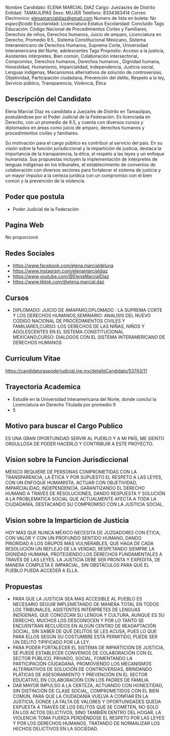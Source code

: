Nombre Candidato: ELENA MARCIAL DIAZ
Cargo: Juezas/es de Distrito
Entidad: TAMAULIPAS
Sexo: MUJER
Telefono: 8334363414
Correo Electronico: elenamarcialdiaz@gmail.com
Numero de lista en boleta: *No especificado*
Escolaridad: Licenciatura
Estatus Escolaridad: Concluido
Tags Educación: Código Nacional de Procedimientos Civiles y Familiares, Derechos de niños, Derechos humanos, Juicio de amparo, Licenciatura en Derecho, Promedio 9.5., Sistema Constitucional Mexicano, Sistema Interamericano de Derechos Humanos, Suprema Corte, Universidad Interamericana del Norte, adolescentes
Tags Propósito: Acceso a la justicia, Asistentes intérpretes, Bien común, Colaboración intersectorial, Compromiso, Derechos humanos, Derechos humanos., Dignidad humana, Honestidad, Humanismo, Imparcialidad, Independencia, Justicia social, Lenguas indígenas, Mecanismos alternativos de solución de controversias, Objetividad, Participación ciudadana, Prevención del delito, Respeto a la ley, Servicio público, Transparencia, Violencia, Ética


## Descripción del Candidato 

Elena Marcial Díaz es candidata a Jueza/es de Distrito en Tamaulipas, postulándose por el Poder Judicial de la Federación. Es licenciada en Derecho, con un promedio de 9.5, y cuenta con diversos cursos y diplomados en áreas como juicio de amparo, derechos humanos y procedimientos civiles y familiares. 

Su motivación para el cargo público es contribuir al servicio del país.  En su visión sobre la función jurisdiccional y la impartición de justicia, destaca la importancia de la transparencia, la ética, el respeto a las leyes y un enfoque humanista. Sus propuestas incluyen la implementación de intérpretes de lenguas indígenas en los tribunales, el establecimiento de convenios de colaboración con diversos sectores para fortalecer el sistema de justicia y un mayor impulso a la certeza jurídica con un compromiso con el bien común y la prevención de la violencia.


## Poder que postula

- Poder Judicial de la Federación


## Pagina Web

No proporcionó


## Redes Sociales

- https://www.facebook.com/elena.marcialdeluna
- https://www.instagram.com/elenamarcialdiaz
- https://www.youtube.com/@ElenaMarcialDiaz
- https://www.tiktok.com/@elena.marcial.daz


## Cursos

- DIPLOMADO: JUICIO DE AMAPARO,DPLOMADO : LA SUPREMA CORTE Y LOS DERECHOS HUMANOS,SEMINARIO: ANALISIS DEL NUEVO CODIGO NACIONAL DE PROCEDIMIENTOS CIVILES Y FAMILIARES,CURSO: LOS DERECHOS DE LAS NIÑAS, NIÑOS Y ADOLESCENTES EN EL SISTEMA CONSTITUCIONAL MEXICANO,CURSO: DIALOGOS CON EL SISTEMA INTERAMERICANO DE DERECHOS HUMANOS


## Curriculum Vitae

https://candidaturaspoderjudicial.ine.mx/detalleCandidato/53743/11


## Trayectoria Academica

- Estudié en la Universidad Interamericana del Norte, donde concluí la Licenciatura en Derecho Titulada por promedio 9
- 5


## Motivo para buscar el Cargo Publico

ES UNA GRAN OPORTUNIDAD SERVIR AL PUEBLO Y A MI PAÍS, ME SIENTO ORGULLOSA DE PODER HACERLO Y CONTRIBUIR A ESTE PROYECTO.


## Vision sobre la Funcion Jurisdiccional

MÉXICO REQUIERE DE PERSONAS COMPROMETIDAS CON LA TRANSPARENCIA, LA ÉTICA Y POR SUPUESTO EL RESPETO A LAS LEYES, CON UN ENFOQUE HUMANISTA, ACTUAR CON OBJETIVIDAD, IMPARCIALIDAD, INDEPENDENCIA, GARANTIZANDO EL DERECHO HUMANO A TRAVÉS DE RESOLUCIONES, DANDO RESPUESTA Y SOLUCIÓN A LA PROBLEMATICA SOCIAL QUE ACTUALMENTE AFECTA A TODA LA CIUDADANÍA, DESTACANDO SU COMPROMISO CON LA JUSTICIA SOCIAL.


## Vision sobre la Imparticion de Justicia

HOY MÁS QUE NUNCA MÉXICO NECESITA DE JUZGADORES CON ÉTICA, CON VALOR Y CON UN PROFUNDO SENTIDO HUMANO, DANDO PRIORIDAD A LOS GRUPOS MÁS VULNERABLES, QUE HAGA DE CADA RESOLUCIÓN UN REFLEJO DE LA VERDAD, RESPETANDO SIEMPRE LA DIGNIDAD HUMANA, PROTEGIENDO LOS DERECHOS FUNDAMENTALES A TRAVÉS DE LAS LEYES. LA JUSTICIA DEBE SER PRONTA Y EXPEDITA, DE MANERA COMPLETA E IMPARCIAL, SIN OBSTÁCULOS PARA QUE EL PUEBLO PUEDA ACCEDER A ELLA.


## Propuestas

- PARA QUE LA JUSTICIA SEA MAS ACCESIBLE AL PUEBLO ES NECESARIO SEGUIR IMPLEMETANDO DE MANERA TOTAL EN TODOS LOS TRIBUNALES, ASISTENTES INTÉRPRETES DE LENGUAS INDÍGENAS, QUE CONOZCAN SU LENGUA Y CULTURA, AUNQUE ES SU DERECHO, MUCHOS LOS DESCONOCEN Y POR LO TANTO SE ENCUENTRAN RECLUÍDOS EN ALGÚN CENTRO DE READAPTACIÓN SOCIAL, SIN SABER DE QUÉ DELITOS SE LES ACUSA, PUES LO QUE PARA ELLOS SEGÚN SU COSTUMBRE ESTÁ PERMITIDO, PUEDE SER UN DELITO TIPIFICADO POR LA LEY.
- PARA PODER FORTALECER EL SISTEMA DE IMPARTICIÓN DE JUSTICIA, SE PUEDE ESTABLECER CONVENIOS DE COLABORACIÓN CON EL SECTOR PÚBLICO, PRIVADO, SOCIAL, FOMENTANDO LA PARTICIPACIÓN CIUDADANA, PROMOVIENDO LOS MECANISMOS ALTERNATIVOS DE SOLUCIÓN DE CONTROVERSIAS, BRINDANDO PLÁTICAS DE ASESORAMIENTO Y PREVENCIÓN EN EL SECTOR EDUCATIVO, EN COLABORACIÓN CON LOS PADRES DE FAMILIA.
- DAR MAYOR IMPULSO A LA CERTEZA, ACTUANDO CON HONESTIDAD, SIN DISTINCIÓN DE CLASE SOCIAL, COMPROMETIDOS CON EL BIEN COMÚN, PARA QUE LA CIUDADANÍA VUELVA A CONFIAR EN LA JUSTICIA, DONDE LA FALTA DE VALORES Y OPORTUNIDADES QUEDA EXPUESTA A TRAVÉS DE LOS DELITOS QUE SE COMETEN, NO SOLO EN LOS ACTOS DELICTIVOS, SINO TAMBIÉN DENTRO DEL HOGAR, LA VIOLENCIA TOMA FUERZA PERDIÉNDOSE EL RESPETO POR LAS LEYES Y POR LOS DERECHOS HUMANOS, TRATANDO DE NORMALIZAR LOS HECHOS DELICTIVOS EN LA SOCIEDAD.

